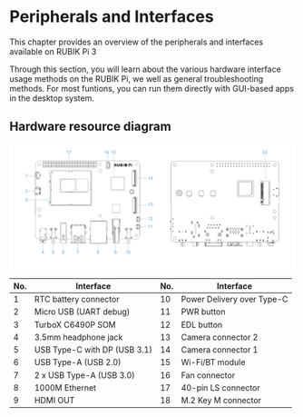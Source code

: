 

# Peripherals and Interfaces

This chapter provides an overview of the peripherals and interfaces available on RUBIK Pi 3

Through this section, you will learn about the various hardware interface usage methods on the RUBIK Pi, we well as general troubleshooting methods. For most funtions, you can run them directly with GUI-based apps in the desktop system.

## Hardware resource diagram

![](../images/data-3.svg)

| No.  | Interface                      | No.  | Interface                    |
|------|--------------------------------|------|------------------------------|
| 1    | RTC battery connector          | 10   | Power Delivery over Type-C   |
| 2    | Micro USB (UART debug)         | 11   | PWR button                   |
| 3    | TurboX C6490P SOM              | 12   | EDL button                   |
| 4    | 3.5mm headphone jack           | 13   | Camera connector 2           |
| 5    | USB Type-C with DP (USB 3.1)   | 14   | Camera connector 1           |
| 6    | USB Type-A (USB 2.0)           | 15   | Wi-Fi/BT module              |
| 7    | 2 x USB Type-A (USB 3.0)       | 16   | Fan connector                |
| 8    | 1000M Ethernet                 | 17   | 40-pin LS connector          |
| 9    | HDMI OUT                       | 18   | M.2 Key M connector          |
